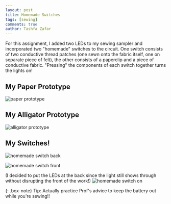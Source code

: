 ```yaml
---
layout: post
title: Homemade Switches
tags: [sewing]
comments: true
author: Tashfa Zafar
---
```


For this assignment, I added two LEDs to my sewing sampler and incorporated two "homemade" switches to the circuit. One switch consists of two conductive thread patches (one sewn onto the fabric itself, one on separate piece of felt), the other consists of a paperclip and a piece of conductive fabric. "Pressing" the components of each switch together turns the lights on!

## My Paper Prototype
![paper prototype](https://tashfaaa.github.io/assets/img/hsprototype.jpg)

## My Alligator Prototype
![alligator prototype](https://tashfaaa.github.io/assets/img/alprototype.jpg)

## My Switches!
![homemade switch back](https://tashfaaa.github.io/assets/img/hs.jpg)

![homemade switch front](https://tashfaaa.github.io/assets/img/hsfront.jpg)

(I decided to put the LEDs at the back since the light still shows through without disrupting the front of the work!)
![homemade switch on](https://tashfaaa.github.io/assets/img/hslit.jpg)

{: .box-note} Tip: Actually practice Prof's advice to keep the battery out while you're sewing!!
